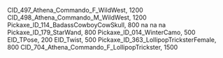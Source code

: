 CID_497_Athena_Commando_F_WildWest, 1200
CID_498_Athena_Commando_M_WildWest, 1200
Pickaxe_ID_114_BadassCowboyCowSkull, 800
na
na
na
Pickaxe_ID_179_StarWand, 800
Pickaxe_ID_014_WinterCamo, 500
EID_TPose, 200
EID_Twist, 500
Pickaxe_ID_363_LollipopTricksterFemale, 800
CID_704_Athena_Commando_F_LollipopTrickster, 1500
